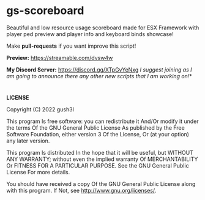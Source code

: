 # gs-scoreboard
Beautiful and low resource usage scoreboard made for ESX Framework with player ped preview and player info and keyboard binds showcase!

Make **pull-requests** if you want improve this script!

**Preview:** https://streamable.com/dvsw4w

**My Discord Server:** https://discord.gg/XTpGvYeNxg
*I suggest joining as I am going to announce there any other new scripts that I am working on!**

# 
**LICENSE**

Copyright (C) 2022 gush3l

This program Is free software: you can redistribute it And/Or modify it under the terms Of the GNU General Public License As published by the Free Software Foundation, either version 3 Of the License, Or (at your option) any later version.

This program Is distributed In the hope that it will be useful, but WITHOUT ANY WARRANTY; without even the implied warranty Of MERCHANTABILITY Or FITNESS FOR A PARTICULAR PURPOSE. See the GNU General Public License For more details.

You should have received a copy Of the GNU General Public License along with this program. If Not, see http://www.gnu.org/licenses/.
